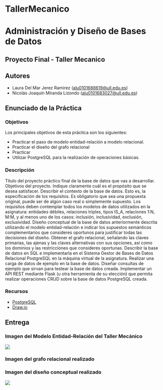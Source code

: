 # TallerMecanico
# Administración y Diseño de Bases de Datos
## Proyecto Final - Taller Mecanico 
## Autores
- Laura Del Mar Jerez Ramirez (alu0101688619@ull.edu.es)
- Nicolás Joaquín Miranda Lizondo (alu0101683027@ull.edu.es) 
## Enunciado de la Práctica
### Objetivos
Los principales objetivos de esta práctica son los siguientes:
- Practicar el paso de modelo entidad-relación a modelo relacional.
- Practicar el diseño del grafo relacional
- Practicar 
- Utilizar PostgreSQL para la realización de operaciones básicas.
### Descripción
Título del proyecto práctico final de la base de datos que vas a desarrollar.
Objetivos del proyecto. Indique claramente cuál es el propósito que se desea satisfacer.
Describir el contexto de la base de datos. Esto es, la especificación de los requisitos. Es obligatorio que sea una propuesta original, puede ser de algún caso real o simplemente supuesto. Los requisitos deben contemplar todos los modelos de datos utilizados en la asignatura: entidades débiles, relaciones triples, tipos IS_A, relaciones 1:N, M:M, y al menos uno de los casos: inclusión, inclusividad, exclusión, exclusividad.
Diseño conceptual de la base de datos anteriormente descrita utilizando el modelo entidad-relación e indicar los supuestos semánticos complementarios que consideres oportunos para justificar todas las decisiones del diseño.
Obtener el grafo relacional, señalando las claves primarias, las ajenas y las claves alternativas con sus opciones, así como los dominios y las restricciones que consideres oportunas. 
Describir la base de datos en SQL e implementarla en el Sistema Gestor de Bases de Datos Relacional PostgreSQL en la máquina virtual de la asignatura.
Realizar una carga de datos de ejemplo en la base de datos.
Diseñar consultas de ejemplo que sirvan para testear la base de datos creada.
Implementar un API REST mediante Flask (u otra herramienta de su elección) que permita realizar operaciones CRUD sobre la base de datos PostgreSQL creada.

### Recursos
- [PostgreSQL](https://www.postgresql.org/)
- [Draw.io](https://www.drawio.com/)
## Entrega
### Imagen del Modelo Entidad-Relación del Taller Mecánico
![](https://github.com/lauradelmaaar/TallerMecanico/blob/main/images/Taller_ModeloEntidadRelacion.jpg?raw=true)
### Imagen del grafo relacional realizado

### Imagen del diseño conceptual realizado
![](https://github.com/lauradelmaaar/TallerMecanico/blob/main/images/Taller_ModeloConceptual.jpg?raw=true)

